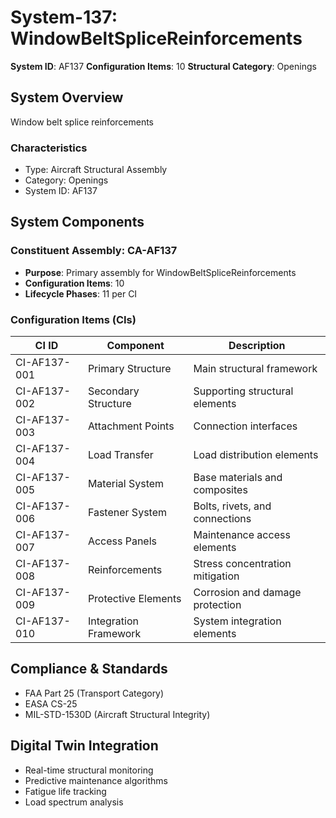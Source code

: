# System-137: WindowBeltSpliceReinforcements

**System ID**: AF137
**Configuration Items**: 10
**Structural Category**: Openings

## System Overview

Window belt splice reinforcements

### Characteristics
- Type: Aircraft Structural Assembly
- Category: Openings
- System ID: AF137

## System Components

### Constituent Assembly: CA-AF137
- **Purpose**: Primary assembly for WindowBeltSpliceReinforcements
- **Configuration Items**: 10
- **Lifecycle Phases**: 11 per CI

### Configuration Items (CIs)

| CI ID | Component | Description |
|-------|-----------|-------------|
| CI-AF137-001 | Primary Structure | Main structural framework |
| CI-AF137-002 | Secondary Structure | Supporting structural elements |
| CI-AF137-003 | Attachment Points | Connection interfaces |
| CI-AF137-004 | Load Transfer | Load distribution elements |
| CI-AF137-005 | Material System | Base materials and composites |
| CI-AF137-006 | Fastener System | Bolts, rivets, and connections |
| CI-AF137-007 | Access Panels | Maintenance access elements |
| CI-AF137-008 | Reinforcements | Stress concentration mitigation |
| CI-AF137-009 | Protective Elements | Corrosion and damage protection |
| CI-AF137-010 | Integration Framework | System integration elements |

## Compliance & Standards
- FAA Part 25 (Transport Category)
- EASA CS-25
- MIL-STD-1530D (Aircraft Structural Integrity)

## Digital Twin Integration
- Real-time structural monitoring
- Predictive maintenance algorithms
- Fatigue life tracking
- Load spectrum analysis
